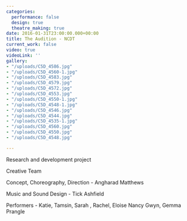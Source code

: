 ```yaml
---
categories:
  performance: false
  design: true
  theatre_making: true
date: 2016-01-31T23:00:00.000+00:00
title: The Audition - NCDT
current_work: false
video: true
videoLink: ''
gallery:
- "/uploads/C5D_4586.jpg"
- "/uploads/C5D_4560-1.jpg"
- "/uploads/C5D_4583.jpg"
- "/uploads/C5D_4579.jpg"
- "/uploads/C5D_4572.jpg"
- "/uploads/C5D_4553.jpg"
- "/uploads/C5D_4550-1.jpg"
- "/uploads/C5D_4548-1.jpg"
- "/uploads/C5D_4546.jpg"
- "/uploads/C5D_4544.jpg"
- "/uploads/C5D_4535-1.jpg"
- "/uploads/C5D_4560.jpg"
- "/uploads/C5D_4550.jpg"
- "/uploads/C5D_4548.jpg"

---
```

Research and development project

Creative Team

Concept, Choreography, Direction - Angharad Matthews

Music and Sound Design - Tick Ashfield

Performers - Katie, Tamsin, Sarah , Rachel, Eloise Nancy Gwyn, Gemma Prangle